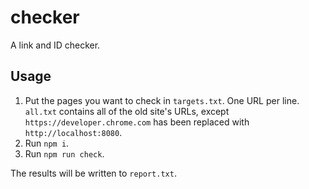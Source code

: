 # checker

A link and ID checker.

## Usage

1. Put the pages you want to check in `targets.txt`. One URL per line.
   `all.txt` contains all of the old site's URLs, except 
   `https://developer.chrome.com` has been replaced with `http://localhost:8080`.
1. Run `npm i`.
1. Run `npm run check`.

The results will be written to `report.txt`.